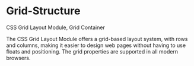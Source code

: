 # Grid-Structure
CSS Grid Layout Module, Grid Container


The CSS Grid Layout Module offers a grid-based layout system, with rows and columns, making it easier to design web pages without having to use floats and positioning.
The grid properties are supported in all modern browsers.
